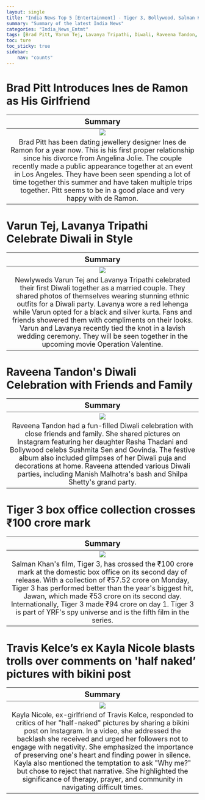 ```yaml
---
layout: single
title: "India News Top 5 [Entertainment] - Tiger 3, Bollywood, Salman Khan"
summary: "Summary of the latest India News"
categories: "India_News_Entmt"
tags: [Brad Pitt, Varun Tej, Lavanya Tripathi, Diwali, Raveena Tandon, Bollywood, Salman Khan, Tiger 3, Kayla Nicole, Travis Kelce]
toc: ture
toc_sticky: true
sidebar:
    nav: "counts"
---
```


<style>
table th:first-of-type {
    width: 100%;
    font-size: 20px;
}
table td:nth-of-type(1) {
    width: 100%;
    font-size: 18px;
}
</style>

# Brad Pitt Introduces Ines de Ramon as His Girlfriend

Summary | 
:---:|
![](https://cdn.pixabay.com/photo/2016/11/16/19/27/brad-pitt-1829794_1280.jpg) |
Brad Pitt has been dating jewellery designer Ines de Ramon for a year now. This is his first proper relationship since his divorce from Angelina Jolie. The couple recently made a public appearance together at an event in Los Angeles. They have been seen spending a lot of time together this summer and have taken multiple trips together. Pitt seems to be in a good place and very happy with de Ramon. |

# Varun Tej, Lavanya Tripathi Celebrate Diwali in Style

Summary | 
:---:|
![](https://cdn.pixabay.com/photo/2021/06/21/06/43/girl-6352783_1280.jpg) |
Newlyweds Varun Tej and Lavanya Tripathi celebrated their first Diwali together as a married couple. They shared photos of themselves wearing stunning ethnic outfits for a Diwali party. Lavanya wore a red lehenga while Varun opted for a black and silver kurta. Fans and friends showered them with compliments on their looks. Varun and Lavanya recently tied the knot in a lavish wedding ceremony. They will be seen together in the upcoming movie Operation Valentine. |

# Raveena Tandon's Diwali Celebration with Friends and Family

Summary | 
:---:|
![](https://cdn.pixabay.com/photo/2015/10/12/02/26/diwali-983363_1280.jpg) |
Raveena Tandon had a fun-filled Diwali celebration with close friends and family. She shared pictures on Instagram featuring her daughter Rasha Thadani and Bollywood celebs Sushmita Sen and Govinda. The festive album also included glimpses of her Diwali puja and decorations at home. Raveena attended various Diwali parties, including Manish Malhotra's bash and Shilpa Shetty's grand party. |

# Tiger 3 box office collection crosses ₹100 crore mark

Summary | 
:---:|
![](https://cdn.pixabay.com/photo/2021/10/08/06/33/salman-khan-6690335_1280.png) |
Salman Khan's film, Tiger 3, has crossed the ₹100 crore mark at the domestic box office on its second day of release. With a collection of ₹57.52 crore on Monday, Tiger 3 has performed better than the year's biggest hit, Jawan, which made ₹53 crore on its second day. Internationally, Tiger 3 made ₹94 crore on day 1. Tiger 3 is part of YRF's spy universe and is the fifth film in the series. |

# Travis Kelce’s ex Kayla Nicole blasts trolls over comments on 'half naked’ pictures with bikini post

Summary | 
:---:|
![](https://cdn.pixabay.com/photo/2020/07/15/22/07/instagram-5409107_1280.jpg) |
Kayla Nicole, ex-girlfriend of Travis Kelce, responded to critics of her "half-naked" pictures by sharing a bikini post on Instagram. In a video, she addressed the backlash she received and urged her followers not to engage with negativity. She emphasized the importance of preserving one's heart and finding power in silence. Kayla also mentioned the temptation to ask "Why me?" but chose to reject that narrative. She highlighted the significance of therapy, prayer, and community in navigating difficult times. |